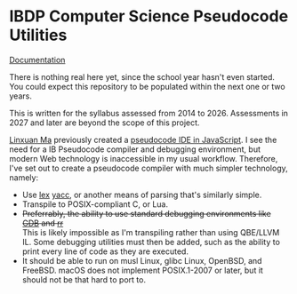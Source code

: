 # IBDP Computer Science Pseudocode Utilities

[Documentation](https://man.sr.ht/~runxiyu/ibpc)

There is nothing real here yet, since the school year hasn't even started. You
could expect this repository to be populated within the next one or two years.

This is written for the syllabus assessed from 2014 to 2026. Assessments in
2027 and later are beyond the scope of this project.

[Linxuan Ma](https://github.com/linxuanm) previously created a [pseudocode IDE
in JavaScript](https://github.com/linxuanm/donkey). I see the need for a
IB Pseudocode compiler and debugging environment, but modern Web technology is
inaccessible in my usual workflow. Therefore, I've set out to create a
pseudocode compiler with much simpler technology, namely:

* Use [lex](https://pubs.opengroup.org/onlinepubs/9799919799/utilities/lex.html)
  [yacc](https://pubs.opengroup.org/onlinepubs/9799919799/utilities/yacc.html),
  or another means of parsing that's similarly simple.
* Transpile to POSIX-compliant C, or Lua.
* ~~Preferrably, the ability to use standard debugging environments like
  [GDB](https://sourceware.org/gdb/) and [rr](https://rr-project.org/)~~   
  This is likely impossible as I'm transpiling rather than using QBE/LLVM IL.
  Some debugging utilities must then be added, such as the ability to print
  every line of code as they are executed.
* It should be able to run on musl Linux, glibc Linux, OpenBSD, and FreeBSD.
  macOS does not implement POSIX.1-2007 or later, but it should not be that hard
  to port to.

<!-- vim: tw=80
-->

